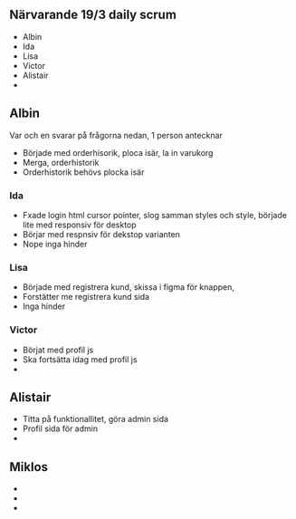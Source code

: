 ## Närvarande 19/3 daily scrum
* Albin
* Ida
* Lisa
* Victor
* Alistair
* 

## Albin
Var och en svarar på frågorna nedan, 1 person antecknar
* Började med orderhisorik, ploca isär, la in varukorg
* Merga, orderhistorik
* Orderhistorik behövs plocka isär

### Ida
* Fxade login html cursor pointer, slog samman styles och style, började lite med responsiv för desktop
* Börjar med respnsiv för dekstop varianten
* Nope inga hinder

### Lisa
* Började med registrera kund, skissa i figma för knappen, 
* Forstätter me registrera kund sida
* Inga hinder

### Victor
* Börjat med profil js
* Ska fortsätta idag med profil js
* 

## Alistair
* Titta på funktionallitet, göra admin sida
* Profil sida för admin
* 

## Miklos
*
*
*
